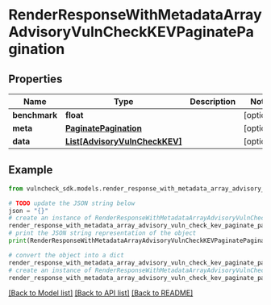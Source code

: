 # RenderResponseWithMetadataArrayAdvisoryVulnCheckKEVPaginatePagination


## Properties

Name | Type | Description | Notes
------------ | ------------- | ------------- | -------------
**benchmark** | **float** |  | [optional] 
**meta** | [**PaginatePagination**](PaginatePagination.md) |  | [optional] 
**data** | [**List[AdvisoryVulnCheckKEV]**](AdvisoryVulnCheckKEV.md) |  | [optional] 

## Example

```python
from vulncheck_sdk.models.render_response_with_metadata_array_advisory_vuln_check_kev_paginate_pagination import RenderResponseWithMetadataArrayAdvisoryVulnCheckKEVPaginatePagination

# TODO update the JSON string below
json = "{}"
# create an instance of RenderResponseWithMetadataArrayAdvisoryVulnCheckKEVPaginatePagination from a JSON string
render_response_with_metadata_array_advisory_vuln_check_kev_paginate_pagination_instance = RenderResponseWithMetadataArrayAdvisoryVulnCheckKEVPaginatePagination.from_json(json)
# print the JSON string representation of the object
print(RenderResponseWithMetadataArrayAdvisoryVulnCheckKEVPaginatePagination.to_json())

# convert the object into a dict
render_response_with_metadata_array_advisory_vuln_check_kev_paginate_pagination_dict = render_response_with_metadata_array_advisory_vuln_check_kev_paginate_pagination_instance.to_dict()
# create an instance of RenderResponseWithMetadataArrayAdvisoryVulnCheckKEVPaginatePagination from a dict
render_response_with_metadata_array_advisory_vuln_check_kev_paginate_pagination_from_dict = RenderResponseWithMetadataArrayAdvisoryVulnCheckKEVPaginatePagination.from_dict(render_response_with_metadata_array_advisory_vuln_check_kev_paginate_pagination_dict)
```
[[Back to Model list]](../README.md#documentation-for-models) [[Back to API list]](../README.md#documentation-for-api-endpoints) [[Back to README]](../README.md)


